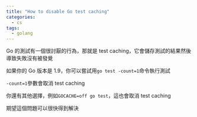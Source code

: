 ```yaml
---
title: "How to disable Go test caching"
categories:
  - cs
tags:
  - golang
---
```


Go 的測試有一個很討厭的行為，那就是 test caching，它會儲存測試的結果然後導致失敗沒有被發覺

如果你的 Go 版本是 1.9，你可以嘗試用`go test -count=1`命令執行測試

`-count=1`參數會取消 test caching

你還有其他選擇，例如`GOCACHE=off go test`，這也會取消 test caching

期望這個問題可以很快得到解決
